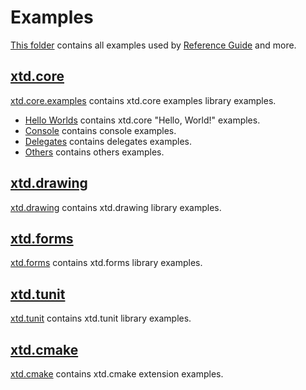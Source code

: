 # Examples

[This folder](.) contains all examples used by [Reference Guide](https://codedocs.xyz/gammasoft71/xtd/) and more.

## [xtd.core](xtd.core.examples/README.md)

[xtd.core.examples](xtd.core.examples/README.md) contains xtd.core examples library examples.

* [Hello Worlds](xtd.core.examples/hello_worlds/README.md) contains xtd.core "Hello, World!" examples.
* [Console](xtd.core.examples/console/README.md) contains console examples.
* [Delegates](xtd.core.examples/delegates/README.md) contains delegates examples.
* [Others](xtd.core.examples/others/README.md) contains others examples.

## [xtd.drawing](xtd.drawing.examples/README.md)

[xtd.drawing](xtd.drawing.examples/README.md) contains xtd.drawing library examples.

## [xtd.forms](xtd.forms.examples/README.md)

[xtd.forms](xtd.forms.examples/README.md) contains xtd.forms library examples.

## [xtd.tunit](xtd.tunit.examples/README.md)

[xtd.tunit](xtd.tunit.examples/README.md) contains xtd.tunit library examples.

## [xtd.cmake](xtd.cmake.examples/README.md)

[xtd.cmake](xtd.cmake.examples/README.md) contains xtd.cmake extension examples.

